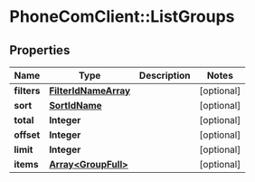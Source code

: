 # PhoneComClient::ListGroups

## Properties
Name | Type | Description | Notes
------------ | ------------- | ------------- | -------------
**filters** | [**FilterIdNameArray**](FilterIdNameArray.md) |  | [optional]
**sort** | [**SortIdName**](SortIdName.md) |  | [optional]
**total** | **Integer** |  | [optional]
**offset** | **Integer** |  | [optional]
**limit** | **Integer** |  | [optional]
**items** | [**Array&lt;GroupFull&gt;**](GroupFull.md) |  | [optional]


